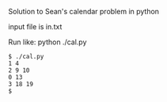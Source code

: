 Solution to Sean's calendar problem in python

input file is in.txt

Run like: python ./cal.py

```
$ ./cal.py
1 4
2 9 10
0 13
3 18 19
$
```
